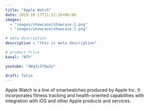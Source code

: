 ```yaml
---
title: "Apple Watch"
date: 2019-10-17T11:22:16+06:00
images: 
  - "images/showcase/showcase-1.png"
  - "images/showcase/showcase-2.png"

# meta description
description : "this is meta description"

# product Price
kanal: "NTV"

youtube: "dWq3i2YQw2U"

draft: false
---
```


Apple Watch is a line of smartwatches produced by Apple Inc. It incorporates fitness tracking and health-oriented capabilities with integration with iOS and other Apple products and services.